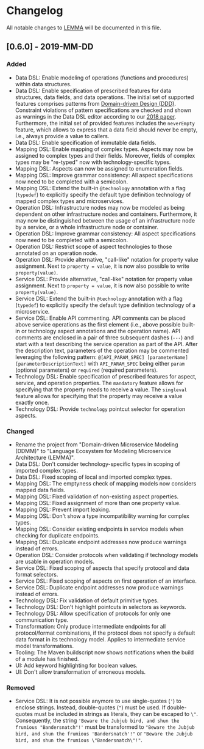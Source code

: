 # Changelog
All notable changes to [LEMMA](https://github.com/SeelabFhdo/lemma/) will be documented in this file.

## [0.6.0] - 2019-MM-DD
### Added
- Data DSL: Enable modeling of operations (functions and procedures) within data structures.
- Data DSL: Enable specification of prescribed features for data structures, data fields, and data operations. The initial set of supported features comprises patterns from [Domain-driven Design (DDD)](https://www.domainlanguage.com). Constraint violations of pattern specifications are checked and shown as warnings in the Data DSL editor according to our [2018 paper](http://fmse.di.unimi.it/faacs2017/papers/paperMSE1.pdf). Furthermore, the initial set of provided features includes the ```neverEmpty``` feature, which allows to express that a data field should never be empty, i.e., always provide a value to callers.
- Data DSL: Enable specification of immutable data fields.
- Mapping DSL: Enable mapping of complex types. Aspects may now be assigned to complex types and their fields. Moreover, fields of complex types may be "re-typed" now with technology-specific types.
- Mapping DSL: Aspects can now be assigned to enumeration fields.
- Mapping DSL: Improve grammar consistency: All aspect specifications now need to be completed with a semicolon.
- Mapping DSL: Extend the built-in ```@technology``` annotation with a flag (```typedef```) to explicitly specify the default type definition technology of mapped complex types and microservices.
- Operation DSL: Infrastructure nodes may now be modeled as being dependent on other infrastructure nodes and containers. Furthermore, it may now be distinguished between the usage of an infrastructure node by a service, or a whole infrastructure node or container.
- Operation DSL: Improve grammar consistency: All aspect specifications now need to be completed with a semicolon.
- Operation DSL: Restrict scope of aspect technologies to those annotated on an operation node.
- Operation DSL: Provide alternative, "call-like" notation for property value assignment. Next to ```property = value```, it is now also possible to write ```property(value)```.
- Service DSL: Provide alternative, "call-like" notation for property value assignment. Next to ```property = value```, it is now also possible to write ```property(value)```.
- Service DSL: Extend the built-in ```@technology``` annotation with a flag (```typedef```) to explicitly specify the default type definition technology of a microservice.
- Service DSL: Enable API commenting. API comments can be placed above service operations as the first element (i.e., above possible built-in or technology aspect annotations and the operation name). API comments are enclosed in a pair of three subsequent dashes (```---```) and start with a text describing the service operation as part of the API. After the description text, parameters of the operation may be commented leveraging the following pattern: ```@[API_PARAM_SPEC] [parameterName] [parameterDescriptionText]``` with ```API_PARAM_SPEC``` being either ```param``` (optional parameters) or ```required``` (required parameters).
- Technology DSL: Enable specification of prescribed features for aspect, service, and operation properties. The  ```mandatory``` feature allows for specifying that the property needs to receive a value. The ```singleval``` feature allows for specifying that the property may receive a value exactly once.
- Technology DSL: Provide ```technology``` pointcut selector for operation aspects.

### Changed
- Rename the project from "Domain-driven Microservice Modeling (DDMM)" to "Language Ecosystem for Modeling Microservice Architecture (LEMMA)".
- Data DSL: Don't consider technology-specific types in scoping of imported complex types.
- Data DSL: Fixed scoping of local and imported complex types.
- Mapping DSL: The emptyness check of mapping models now considers mapped data fields.
- Mapping DSL: Fixed validation of non-existing aspect properties.
- Mapping DSL: Fixed assignment of more than one property value.
- Mapping DSL: Prevent import leaking.
- Mapping DSL: Don't show a type incompatibility warning for complex types.
- Mapping DSL: Consider existing endpoints in service models when checking for duplicate endpoints.
- Mapping DSL: Duplicate endpoint addresses now produce warnings instead of errors.
- Operation DSL: Consider protocols when validating if technology models are usable in operation models.
- Service DSL: Fixed scoping of aspects that specify protocol and data format selectors.
- Service DSL: Fixed scoping of aspects on first operation of an interface.
- Service DSL: Duplicate endpoint addresses now produce warnings instead of errors.
- Technology DSL: Fix validation of default primitive types.
- Technology DSL: Don't highlight pointcuts in selectors as keywords.
- Technology DSL: Allow specification of protocols for only one communication type.
- Transformation: Only produce intermediate endpoints for all protocol/format combinations, if the protocol does not specify a default data format in its technology model. Applies to intermediate service model transformations.
- Tooling: The Maven buildscript now shows notifications when the build of a module has finished.
- UI: Add keyword highlighting for boolean values.
- UI: Don't allow transformation of erroneous models.

### Removed
- Service DSL: It is not possible anymore to use single-quotes (```'```) to enclose strings. Instead, double-quotes (```"```) must be used. If double-quotes must be included in strings as literals, they can be escaped to ```\"```. Consequently, the string ```'Beware the Jubjub bird, and shun the frumious "Bandersnatch"!'``` must be transformed to ```"Beware the Jubjub bird, and shun the frumious 'Bandersnatch'!"``` or ```"Beware the Jubjub bird, and shun the frumious \"Bandersnatch\"!"```.
